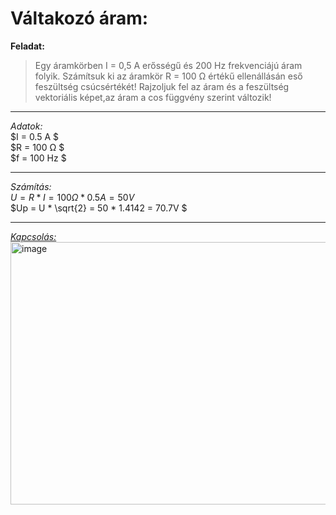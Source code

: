 # Váltakozó áram:

**Feladat:** 

> Egy áramkörben I = 0,5 A erősségű és 200 Hz frekvenciájú áram folyik. 
Számítsuk ki az áramkör R = 100 Ω értékű ellenállásán eső feszültség csúcsértékét! 
Rajzoljuk fel az áram és a feszültség vektoriális képet,az áram a cos függvény szerint változik!

---

*Adatok:*  
$I = 0.5 A $  
$R = 100 Ω $  
$f = 100 Hz $  

---

*Számítás:*  
$U = R * I = 100 Ω * 0.5 A = 50 V$  
$Up = U * \sqrt{2} = 50 * 1.4142 = 70.7V $  

---  
  
[*Kapcsolás:*](https://tinyurl.com/25egrozf)  
<img width="684" height="420" alt="image" src="https://github.com/user-attachments/assets/0161767b-b173-48a7-82b9-1db43ab27701" /> 
